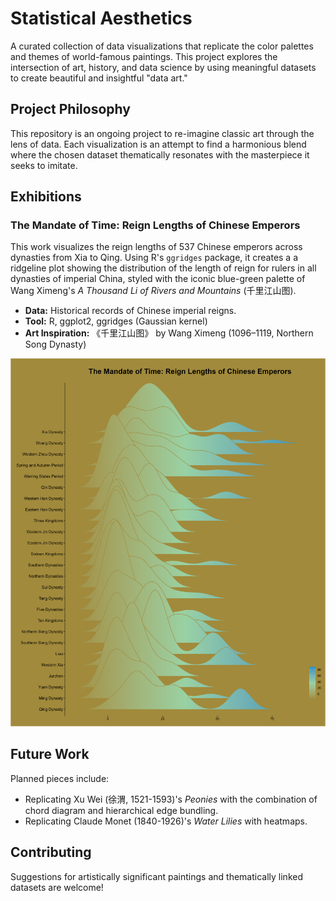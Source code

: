 # Statistical Aesthetics

A curated collection of data visualizations that replicate the color palettes and themes of world-famous paintings. This project explores the intersection of art, history, and data science by using meaningful datasets to create beautiful and insightful "data art."

## Project Philosophy

This repository is an ongoing project to re-imagine classic art through the lens of data. Each visualization is an attempt to find a harmonious blend where the chosen dataset thematically resonates with the masterpiece it seeks to imitate.

## Exhibitions

### The Mandate of Time: Reign Lengths of Chinese Emperors
This work visualizes the reign lengths of 537 Chinese emperors across dynasties from Xia to Qing. Using R's `ggridges` package, it creates a a ridgeline plot showing the distribution of the length of reign for rulers in all dynasties of imperial China, styled with the iconic blue-green palette of Wang Ximeng's *A Thousand Li of Rivers and Mountains* (千里江山图).

- **Data:** Historical records of Chinese imperial reigns.
- **Tool:** R, ggplot2, ggridges (Gaussian kernel)
- **Art Inspiration:** 《千里江山图》 by Wang Ximeng (1096–1119, Northern Song Dynasty)

![plot](https://github.com/Weihua-Zhao97/Statistical_Aesthetics/blob/main/Wang%20Ximeng%3A%20Thousand%20Miles%20of%20Mountains%20and%20Rivers/Plot.jpeg)

## Future Work

Planned pieces include:
- Replicating Xu Wei (徐渭, 1521-1593)'s *Peonies* with the combination of chord diagram and hierarchical edge bundling.
- Replicating Claude Monet (1840-1926)'s *Water Lilies* with heatmaps.

## Contributing

Suggestions for artistically significant paintings and thematically linked datasets are welcome!
